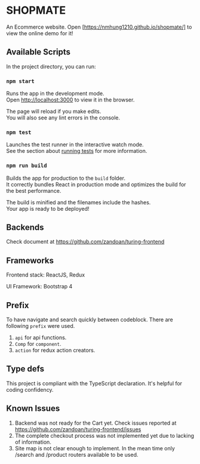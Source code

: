 SHOPMATE
==========

An Ecommerce website.
Open [https://nmhung1210.github.io/shopmate/] to view the online demo for it!

## Available Scripts

In the project directory, you can run:

### `npm start`

Runs the app in the development mode.<br>
Open [http://localhost:3000](http://localhost:3000) to view it in the browser.

The page will reload if you make edits.<br>
You will also see any lint errors in the console.

### `npm test`

Launches the test runner in the interactive watch mode.<br>
See the section about [running tests](https://facebook.github.io/create-react-app/docs/running-tests) for more information.

### `npm run build`

Builds the app for production to the `build` folder.<br>
It correctly bundles React in production mode and optimizes the build for the best performance.

The build is minified and the filenames include the hashes.<br>
Your app is ready to be deployed!

## Backends
Check document at https://github.com/zandoan/turing-frontend

## Frameworks
Frontend stack: ReactJS, Redux 

UI Framework: Bootstrap 4

## Prefix
To have navigate and search quickly between codeblock. There are following `prefix` were used.
1. `api` for api functions.
2. `Comp` for `component`.
3. `action` for redux action creators.

## Type defs
This project is compliant with the TypeScript declaration. It's helpful for coding confidency. 

## Known Issues
1. Backend was not ready for the Cart yet. Check issues reported at https://github.com/zandoan/turing-frontend/issues
2. The complete checkout process was not implemented yet due to lacking of information. 
3. Site map is not clear enough to implement. In the mean time only /search and /product routers available to be used.


